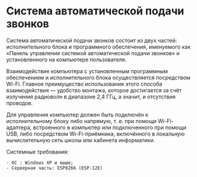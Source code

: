 # Система автоматической подачи звонков

Система автоматической подачи звонков состоит из двух частей: исполнительного блока и программного обеспечения, именуемого как  «Панель управления системой автоматической подачи звонков» и установленного на компьютере пользователя.

Взаимодействие компьютера с установленным программным обеспечением и исполнительного блока осуществляется посредством Wi-Fi. Главное преимущество использования этого способа взаимодействия — удобство монтажа, которое достигается за счёт излучения радиоволн в диапазоне 2,4 ГГц, а значит, и отсутствия проводов.

Для управления компьютер должен быть подключён к исполнительному блоку либо напрямую, т. е. при помощи Wi-Fi-адаптера, встроенного в компьютер или подключенного при помощи USB, либо посредством Wi-Fi-приёмника, включённого в локальную вычислительную сеть школы или кабинета информатики.

Системные требования:

    - ОС : Windows XP и выше;
    - Серверная часть: ESP8266 (ESP-12E)



